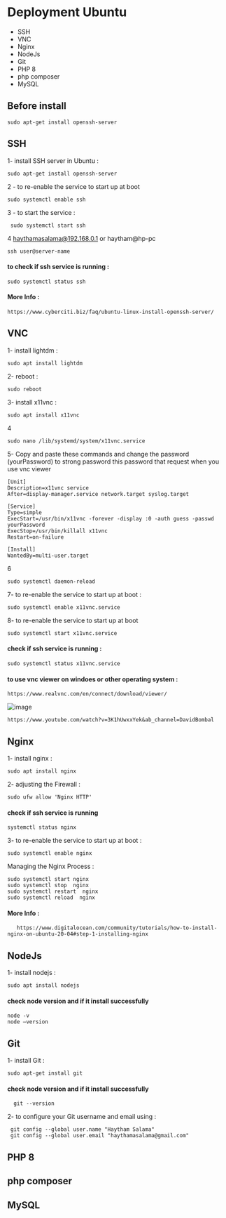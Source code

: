# Deployment Ubuntu 

* SSH
* VNC
* Nginx
* NodeJs 
* Git
* PHP 8
* php composer
* MySQL

## Before install 


    sudo apt-get install openssh-server


## SSH
  
  1- install SSH server in Ubuntu :
  
    sudo apt-get install openssh-server
  
   2 - to re-enable the service to start up at boot 
  
    sudo systemctl enable ssh

   3 - to start the service :

     sudo systemctl start ssh
  
  4  haythamasalama@192.168.0.1 or  haytham@hp-pc
  
    ssh user@server-name  
  
 #### to check if ssh service is running :     

    sudo systemctl status ssh
  
  #### More Info :
    https://www.cyberciti.biz/faq/ubuntu-linux-install-openssh-server/
     
     
## VNC

  1- install lightdm :
   
    sudo apt install lightdm
  
  2- reboot :

    sudo reboot

 3- install x11vnc :

    sudo apt install x11vnc
  
   4
  
    sudo nano /lib/systemd/system/x11vnc.service

   5- Copy and paste these commands and change the password (yourPassword) to strong password
   this password that request when you use vnc viewer  
   
    [Unit]
    Description=x11vnc service
    After=display-manager.service network.target syslog.target

    [Service]
    Type=simple
    ExecStart=/usr/bin/x11vnc -forever -display :0 -auth guess -passwd yourPassword
    ExecStop=/usr/bin/killall x11vnc
    Restart=on-failure

    [Install]
    WantedBy=multi-user.target
  
 6
   
    sudo systemctl daemon-reload
   

 7- to re-enable the service to start up at boot :
 
    sudo systemctl enable x11vnc.service

 8- to re-enable the service to start up at boot 
   
    sudo systemctl start x11vnc.service

 #### check if ssh service is running :

    sudo systemctl status x11vnc.service

 #### to use vnc viewer on windoes or other operating system : 

    https://www.realvnc.com/en/connect/download/viewer/

![image](https://user-images.githubusercontent.com/37311945/155212175-5048fa1b-0d34-4d23-943f-c955e12f0718.png)

    https://www.youtube.com/watch?v=3K1hUwxxYek&ab_channel=DavidBombal


## Nginx

  1- install nginx :

    sudo apt install nginx

  
 2-  adjusting the Firewall : 

    sudo ufw allow 'Nginx HTTP'


 #### check if ssh service is running    
    systemctl status nginx

  
3- to re-enable the service to start up at boot :

    sudo systemctl enable nginx

Managing the Nginx Process : 

    sudo systemctl start nginx
    sudo systemctl stop  nginx
    sudo systemctl restart  nginx
    sudo systemctl reload  nginx

  #### More Info :
       https://www.digitalocean.com/community/tutorials/how-to-install-nginx-on-ubuntu-20-04#step-1-installing-nginx


## NodeJs

  1- install nodejs :
  
    sudo apt install nodejs
    
 #### check node version and if it install successfully
    node -v 
    node –version

## Git

  1- install Git :
  
    sudo apt-get install git
    
 #### check node version and if it install successfully
      git --version
    
2- to configure your Git username and email using  :

     git config --global user.name "Haytham Salama"
     git config --global user.email "haythamasalama@gmail.com"



## PHP 8



## php composer



## MySQL


